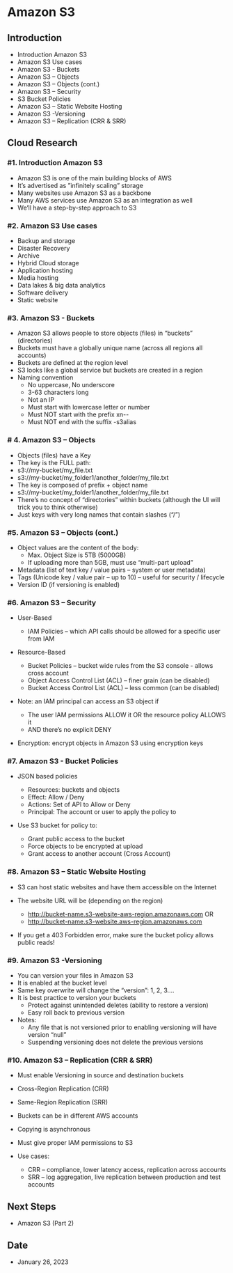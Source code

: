 # Amazon S3


## Introduction


- Introduction Amazon S3
- Amazon S3 Use cases 
- Amazon S3 - Buckets
- Amazon S3 – Objects
- Amazon S3 – Objects (cont.)
- Amazon S3 – Security
- S3 Bucket Policies
- Amazon S3 – Static Website Hosting
- Amazon S3 -Versioning
- Amazon S3 – Replication (CRR & SRR)


## Cloud Research


### #1. Introduction Amazon S3


- Amazon S3 is one of the main building blocks of AWS
- It’s advertised as ”infinitely scaling” storage
- Many websites use Amazon S3 as a backbone
- Many AWS services use Amazon S3 as an integration as well
- We’ll have a step-by-step approach to S3


### #2. Amazon S3 Use cases


- Backup and storage
- Disaster Recovery
- Archive
- Hybrid Cloud storage
- Application hosting
- Media hosting
- Data lakes & big data analytics
- Software delivery
- Static website


### #3. Amazon S3 - Buckets


- Amazon S3 allows people to store objects (files) in “buckets” (directories)
- Buckets must have a globally unique name (across all regions all accounts)
- Buckets are defined at the region level
- S3 looks like a global service but buckets are created in a region
- Naming convention
    - No uppercase, No underscore
    - 3-63 characters long
    - Not an IP
    - Must start with lowercase letter or number
    - Must NOT start with the prefix xn--
    - Must NOT end with the suffix -s3alias


### # 4. Amazon S3 – Objects


- Objects (files) have a Key
- The key is the FULL path:
- s3://my-bucket/my_file.txt
- s3://my-bucket/my_folder1/another_folder/my_file.txt
- The key is composed of prefix + object name
- s3://my-bucket/my_folder1/another_folder/my_file.txt
- There’s no concept of “directories” within buckets (although the UI will trick you to think otherwise)
- Just keys with very long names that contain slashes (“/”)


### #5. Amazon S3 – Objects (cont.)


- Object values are the content of the body:
    - Max. Object Size is 5TB (5000GB)
    - If uploading more than 5GB, must use “multi-part upload”
- Metadata (list of text key / value pairs – system or user metadata)
- Tags (Unicode key / value pair – up to 10) – useful for security / lifecycle
- Version ID (if versioning is enabled)


### #6. Amazon S3 – Security


- User-Based
    - IAM Policies – which API calls should be allowed for a specific user from IAM

- Resource-Based
    - Bucket Policies – bucket wide rules from the S3 console - allows cross account
    - Object Access Control List (ACL) – finer grain (can be disabled)
    - Bucket Access Control List (ACL) – less common (can be disabled)

- Note: an IAM principal can access an S3 object if
    - The user IAM permissions ALLOW it OR the resource policy ALLOWS it
    - AND there’s no explicit DENY

- Encryption: encrypt objects in Amazon S3 using encryption keys


### #7. Amazon S3 - Bucket Policies


- JSON based policies
    - Resources: buckets and objects
    - Effect: Allow / Deny
    - Actions: Set of API to Allow or Deny
    - Principal: The account or user to apply the policy to

- Use S3 bucket for policy to:
    - Grant public access to the bucket
    - Force objects to be encrypted at upload 
    - Grant access to another account (Cross Account)


### #8. Amazon S3 – Static Website Hosting


- S3 can host static websites and have them accessible on the Internet

- The website URL will be (depending on the region)
    - http://bucket-name.s3-website-aws-region.amazonaws.com OR
    - http://bucket-name.s3-website.aws-region.amazonaws.com

- If you get a 403 Forbidden error, make sure the bucket policy allows public reads!


### #9. Amazon S3 -Versioning


- You can version your files in Amazon S3
- It is enabled at the bucket level
- Same key overwrite will change the “version”: 1, 2, 3….
- It is best practice to version your buckets
    - Protect against unintended deletes (ability to restore a version)
    - Easy roll back to previous version
- Notes:
    - Any file that is not versioned prior to enabling versioning will have version “null”
    - Suspending versioning does not delete the previous versions


### #10. Amazon S3 – Replication (CRR & SRR)


- Must enable Versioning in source and destination buckets
- Cross-Region Replication (CRR)
- Same-Region Replication (SRR)
- Buckets can be in different AWS accounts
- Copying is asynchronous
- Must give proper IAM permissions to S3

- Use cases:
    - CRR – compliance, lower latency access, replication across accounts
    - SRR – log aggregation, live replication between production and test accounts


## Next Steps


- Amazon S3 (Part 2)


## Date


- January 26, 2023
